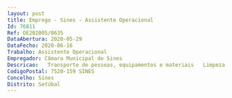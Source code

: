 ```yaml
--- 
layout: post
title: Emprego - Sines - Assistente Operacional
Id: 76811
Ref: OE202005/0635
DataAbertura: 2020-05-29
DataFecho: 2020-06-16
Trabalho: Assistente Operacional
Empregador: Câmara Municipal de Sines
Descricao:   Transporte de pessoas, equipamentos e materiais   Limpeza e manutenção dos veículos   Controlo e registo diário dos percursos, serviços e quilometragem das viaturas, bem como registo e controlo do consumo de combustíveis   Recolha diária dos discos de tacógrafo, bem como a sua leitura e análise dos tempos de paragem e forma de condução   Controlo da situação dos documentos necessários à manutenção e circulação das viaturas e máquinas.
CodigoPostal: 7520-159 SINES
Concelho: Sines
Distrito: Setúbal
--- 
```

